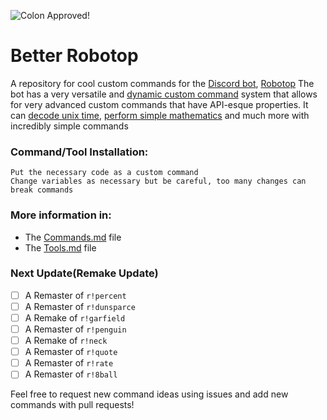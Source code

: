 ![Colon Approved!](https://img.shields.io/badge/Colon%20Approved-Sorta-%23ffa500?style=for-the-badge)

# Better Robotop
A repository for cool custom commands for the [Discord bot](https://discord.com/developers/docs/intro#bots-and-apps), [Robotop](https://robotop.xyz)
The bot has a very versatile and [dynamic custom command](https://robotop.xyz/customcommands/dynamic) system that allows for very advanced custom commands that have API-esque properties. It can [decode unix time](https://github.com/toxicscientist/Better-Robotop/blob/master/tools/SecondsSince0000AD.yaml), [perform simple mathematics](https://github.com/toxicscientist/Better-Robotop/blob/master/commands/math-remastered.yaml) and much more with incredibly simple commands

### Command/Tool Installation:

```
Put the necessary code as a custom command
Change variables as necessary but be careful, too many changes can break commands
```

### More information in:

* The [Commands.md](https://github.com/toxicscientist/Better-Robotop/blob/master/commands/Commands.md) file
* The [Tools.md](https://github.com/toxicscientist/Better-Robotop/blob/master/commands/Commands.md) file

### Next Update(Remake Update)

 - [ ] A Remaster of `r!percent`
 - [ ] A Remaster of `r!dunsparce`
 - [ ] A Remake of `r!garfield`
 - [ ] A Remaster of `r!penguin`
 - [ ] A Remake of `r!neck`
 - [ ] A Remaster of `r!quote`
 - [ ] A Remaster of `r!rate`
 - [ ] A Remaster of `r!8ball`

Feel free to request new command ideas using issues and add new commands with pull requests!
